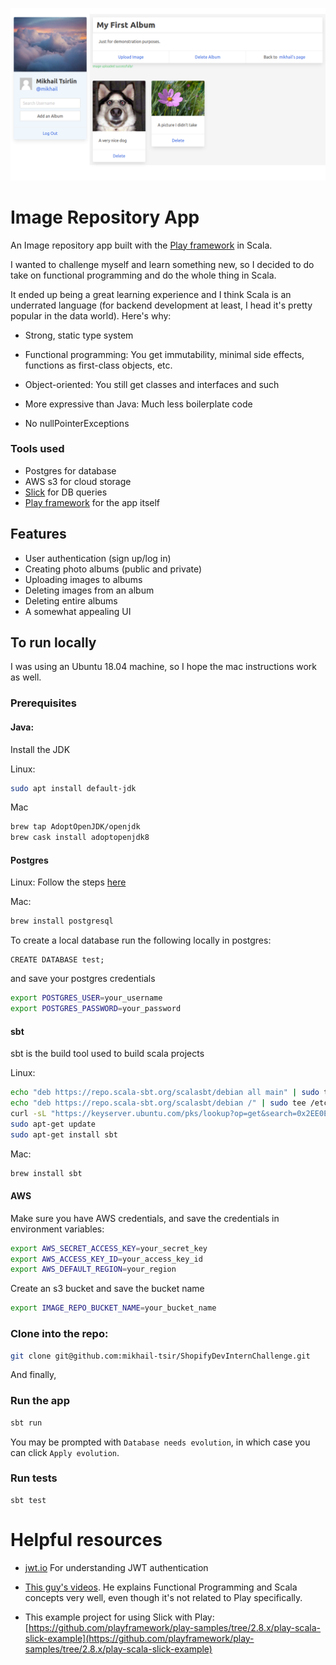 ![screencap](https://github.com/mikhail-tsir/ShopifyDevInternChallenge/blob/main/public/images/screenshot.png)
# Image Repository App
An Image repository app built with the [Play framework](https://www.playframework.com/) in Scala.

I wanted to challenge myself and learn something new, so I decided to do
take on functional programming and do the whole thing in Scala.

It ended up being a great learning experience and I think Scala is an
underrated language (for backend development at least, I head it's pretty
popular in the data world). Here's why:
* Strong, static type system
* Functional programming: You get immutability, minimal side effects,
  functions as first-class objects, etc.
  
* Object-oriented: You still get classes and interfaces and such
* More expressive than Java: Much less boilerplate code
* No nullPointerExceptions

### Tools used
* Postgres for database
* AWS s3 for cloud storage
* [Slick](https://scala-slick.org/) for DB queries
* [Play framework](https://www.playframework.com/) for the app itself

## Features
* User authentication (sign up/log in)
* Creating photo albums (public and private)
* Uploading images to albums
* Deleting images from an album
* Deleting entire albums
* A somewhat appealing UI

## To run locally
I was using an Ubuntu 18.04 machine, so I hope the mac instructions work as well.
### Prerequisites
#### Java:
Install the JDK

Linux:
```bash
sudo apt install default-jdk
```

Mac
```bash
brew tap AdoptOpenJDK/openjdk
brew cask install adoptopenjdk8
```
#### Postgres
Linux:
Follow the steps [here](https://www.postgresql.org/download/linux/ubuntu/)

Mac:
```bash
brew install postgresql
```

To create a local database run the following locally in postgres:
```postgresql
CREATE DATABASE test;
```
and save your postgres credentials
```bash
export POSTGRES_USER=your_username
export POSTGRES_PASSWORD=your_password
```

#### sbt
sbt is the build tool used to build scala projects

Linux:
```bash
echo "deb https://repo.scala-sbt.org/scalasbt/debian all main" | sudo tee /etc/apt/sources.list.d/sbt.list
echo "deb https://repo.scala-sbt.org/scalasbt/debian /" | sudo tee /etc/apt/sources.list.d/sbt_old.list
curl -sL "https://keyserver.ubuntu.com/pks/lookup?op=get&search=0x2EE0EA64E40A89B84B2DF73499E82A75642AC823" | sudo apt-key add
sudo apt-get update
sudo apt-get install sbt
```
Mac:
```bash
brew install sbt
```

#### AWS
Make sure you have AWS credentials, and save the credentials in environment variables:
```bash
export AWS_SECRET_ACCESS_KEY=your_secret_key
export AWS_ACCESS_KEY_ID=your_access_key_id
export AWS_DEFAULT_REGION=your_region
```
Create an s3 bucket and save the bucket name
```bash
export IMAGE_REPO_BUCKET_NAME=your_bucket_name
````
### Clone into the repo:
```bash
git clone git@github.com:mikhail-tsir/ShopifyDevInternChallenge.git
```

And finally,
### Run the app
```bash
sbt run
```
You may be prompted with `Database needs evolution`, in which case you can click
`Apply evolution`.

### Run tests
```
sbt test
```
# Helpful resources
* [jwt.io](https://jwt.io/introduction) For understanding JWT authentication
* [This guy's videos](https://www.youtube.com/channel/UCRS4DvO9X7qaqVYUW2_dwOw). He
explains Functional Programming and Scala concepts very well, even though it's 
  not related to Play specifically.

* This example project for using Slick with Play: [https://github.com/playframework/play-samples/tree/2.8.x/play-scala-slick-example](https://github.com/playframework/play-samples/tree/2.8.x/play-scala-slick-example)